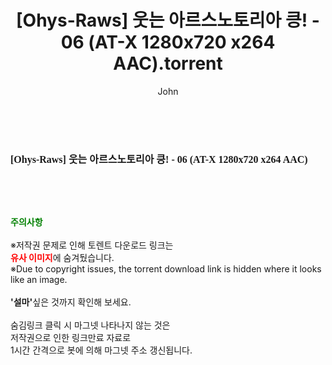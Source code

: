 ﻿---
layout: post
title:  "[Ohys-Raws] 웃는 아르스노토리아 킁! - 06 (AT-X 1280x720 x264 AAC).torrent"
author: John
categories: [ 애니메이션 ]
tags: [  ]
image:  
description: "[Ohys-Raws] 웃는 아르스노토리아 킁! - 06 (AT-X 1280x720 x264 AAC) torrent 정보 공유"
toc: true
toc_sticky: true
---

<br>
<div class="view-img">
<a class="view_image" href="http://torrentmobile61.com/bbs/view_image.php?fn=%2Fdata%2Ffile%2Fani%2F1040166539_TRkCmgbB_8acb5019a2ecc8bded2eeab93d2e6175b0c5b661.jpg" target="_blank"><img alt="" class="img-tag" content="http://torrentmobile61.com/data/file/ani/1040166539_TRkCmgbB_8acb5019a2ecc8bded2eeab93d2e6175b0c5b661.jpg" itemprop="image" src="http://torrentmobile61.com/data/file/ani/1040166539_TRkCmgbB_8acb5019a2ecc8bded2eeab93d2e6175b0c5b661.jpg"/></a></div><div class="view-content" itemprop="description">
<p><span style="font-family:nanumsquareround;font-size:16px;font-weight:700;white-space:nowrap;background-color:rgb(255,255,255);">[Ohys-Raws] 웃는 아르스노토리아 킁! - 06 (AT-X 1280x720 x264 AAC)</span> </p> </div>
    
<br><br><br>
<p data-ke-size="size16"><b><span style="color: green;">주의사항</span></b><br /><br />※저작권 문제로 인해 토렌트 다운로드 링크는<br /><b><span style="color: red;">유사 이미지</span></b>에 숨겨뒀습니다.<br />※Due to copyright issues, the torrent download link is hidden where it looks like an image.<br /><br /><b>'설마'</b>싶은 것까지 확인해 보세요.<br /><br />숨김링크 클릭 시 마그넷 나타나지 않는 것은<br />저작권으로 인한 링크만료 자료로<br />1시간 간격으로 봇에 의해 마그넷 주소 갱신됩니다.</p>
